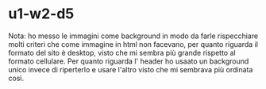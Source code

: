# u1-w2-d5

Nota: ho messo le immagini come background in modo da farle rispecchiare molti criteri che come immagine in html non facevano,
per quanto riguarda il formato del sito è desktop, visto che mi sembra più grande rispetto al formato cellulare.
Per quanto riguarda l' header ho usaato un background unico invece di riperterlo e usare l'altro visto che mi sembrava più ordinata così.
